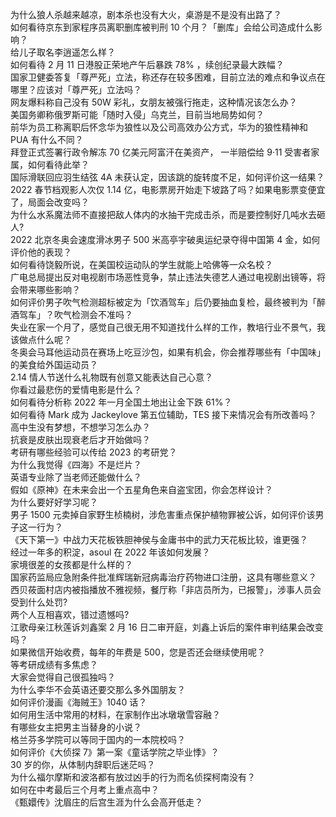 为什么狼人杀越来越凉，剧本杀也没有大火，桌游是不是没有出路了？  
如何看待京东到家程序员离职删库被判刑 10 个月？「删库」会给公司造成什么影响？  
给儿子取名李逍遥怎么样？  
如何看待 2 月 11 日港股正荣地产午后暴跌 78% ，续创纪录最大跌幅？  
国家卫健委答复「尊严死」立法，称还存在较多困难，目前立法的难点和争议点在哪里？应该对「尊严死」立法吗？  
网友爆料称自己没有 50W 彩礼，女朋友被强行拖走，这种情况该怎么办？  
美国务卿称俄罗斯可能「随时入侵」乌克兰，目前当地局势如何？  
前华为员工称离职后怀念华为狼性以及公司高效办公方式，华为的狼性精神和 PUA 有什么不同？  
拜登正式签署行政令解冻 70 亿美元阿富汗在美资产， 一半赔偿给 9·11 受害者家属，如何看待此举？  
国际滑联回应羽生结弦 4A 未获认定，因该跳的旋转度不足，如何评价这一结果？  
2022 春节档观影人次仅 1.14 亿，电影票房开始走下坡路了吗？如果电影票变便宜了，局面会改变吗？  
为什么水系魔法师不直接把敌人体内的水抽干完成击杀，而是要控制好几吨水去砸人?  
2022 北京冬奥会速度滑冰男子 500 米高亭宇破奥运纪录夺得中国第 4 金，如何评价他的表现？  
如何看待饶毅所说，在美国校运动队的学生就能上哈佛等一众名校？  
广电总局提出反对电视剧市场恶性竞争，禁止违法失德艺人通过电视剧出镜等，将会带来哪些影响？  
如何评价男子吹气检测超标被定为「饮酒驾车」后仍要抽血复检，最终被判为「醉酒驾车」？吹气检测会不准吗？  
失业在家一个月了，感觉自己很无用不知道找什么样的工作，教培行业不景气，我该做点什么呢？  
冬奥会马耳他运动员在赛场上吃豆沙包，如果有机会，你会推荐哪些有「中国味」的美食给外国运动员？  
2.14 情人节送什么礼物既有创意又能表达自己心意？  
你看过最悲伤的爱情电影是什么？  
如何看待分析称 2022 年一月全国土地出让金下跌 61%？  
如何看待 Mark 成为 Jackeylove 第五位辅助，TES 接下来情况会有所改善吗？  
高中生没有梦想，不想学习怎么办？  
抗衰是皮肤出现衰老后才开始做吗？  
考研有哪些经验可以传给 2023 的考研党？  
为什么我觉得《四海》不是烂片？  
英语专业除了当老师还能做什么？  
假如《原神》在未来会出一个五星角色来自盗宝团，你会怎样设计？  
为什么要好好学习呢？  
男子 1500 元卖掉自家野生桢楠树，涉危害重点保护植物罪被公诉，如何评价该男子这一行为？  
《天下第一》中战力天花板铁胆神侯与金庸书中的武力天花板比较，谁更强？  
经过一年多的积淀，asoul 在 2022 年该如何发展？  
家境很差的女孩都是什么样的？  
国家药监局应急附条件批准辉瑞新冠病毒治疗药物进口注册，这具有哪些意义？  
西贝莜面村店内被指播放不雅视频，餐厅称「非店员所为，已报警」，涉事人员会受到什么处罚?  
两个人互相喜欢，错过遗憾吗?  
江歌母亲江秋莲诉刘鑫案 2 月 16 日二审开庭，刘鑫上诉后的案件审判结果会改变吗？  
如果微信开始收费，每年的年费是 500，您是否还会继续使用呢？  
等考研成绩有多焦虑？  
大家会觉得自己很孤独吗？  
为什么李华不会英语还要交那么多外国朋友？  
如何评价漫画《海贼王》1040 话？  
如何用生活中常用的材料，在家制作出冰墩墩雪容融？  
有哪些女主把男主当替身的小说？  
格兰芬多学院可以等同于国内的一本院校吗？  
如何评价《大侦探 7》第一案《童话学院之毕业悸》？  
30 岁的你，从体制内辞职后迷茫吗？  
为什么福尔摩斯和波洛都有放过凶手的行为而名侦探柯南没有？  
如何在中考最后三个月考上重点高中？  
《甄嬛传》沈眉庄的后宫生涯为什么会高开低走？  
